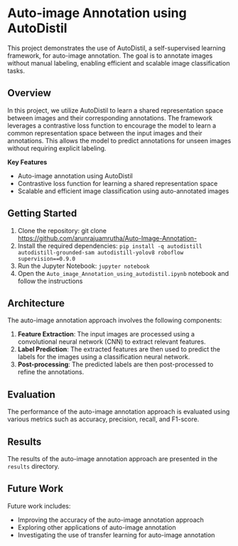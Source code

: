 **Auto-image Annotation using AutoDistil**
=====================================

This project demonstrates the use of AutoDistil, a self-supervised learning framework, for auto-image annotation. The goal is to annotate images without manual labeling, enabling efficient and scalable image classification tasks.

**Overview**
----------

In this project, we utilize AutoDistil to learn a shared representation space between images and their corresponding annotations. The framework leverages a contrastive loss function to encourage the model to learn a common representation space between the input images and their annotations. This allows the model to predict annotations for unseen images without requiring explicit labeling.

**Key Features**

* Auto-image annotation using AutoDistil
* Contrastive loss function for learning a shared representation space
* Scalable and efficient image classification using auto-annotated images

**Getting Started**
----------------

1. Clone the repository: git clone https://github.com/arunrajuamrutha/Auto-Image-Annotation-
2. Install the required dependencies: `pip install -q autodistill autodistill-grounded-sam autodistill-yolov8 roboflow supervision==0.9.0`
3. Run the Jupyter Notebook: `jupyter notebook`
4. Open the `Auto_image_Annotation_using_autodistil.ipynb` notebook and follow the instructions

**Architecture**
--------------

The auto-image annotation approach involves the following components:

1. **Feature Extraction**: The input images are processed using a convolutional neural network (CNN) to extract relevant features.
2. **Label Prediction**: The extracted features are then used to predict the labels for the images using a classification neural network.
3. **Post-processing**: The predicted labels are then post-processed to refine the annotations.

**Evaluation**
------------

The performance of the auto-image annotation approach is evaluated using various metrics such as accuracy, precision, recall, and F1-score.

**Results**
---------

The results of the auto-image annotation approach are presented in the `results` directory.

**Future Work**
--------------

Future work includes:

* Improving the accuracy of the auto-image annotation approach
* Exploring other applications of auto-image annotation
* Investigating the use of transfer learning for auto-image annotation


